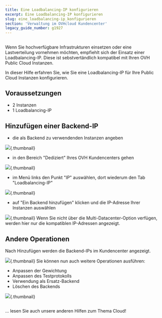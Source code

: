 ```yaml
---
title: Eine Loadbalancing-IP konfigurieren
excerpt: Eine Loadbalancing-IP konfigurieren
slug: eine_loadbalancing-ip_konfigurieren
section: 'Verwaltung im OVHcloud Kundencenter'
legacy_guide_number: g1927
---
```



## 
Wenn Sie hochverfügbare Infrastrukturen einsetzen oder eine Lastverteilung vornehmen möchten, empfiehlt sich der Einsatz einer Loadbalancing-IP.
Diese ist sebstvertändlich kompatibel mit Ihren OVH Public Cloud Instanzen.

In dieser Hilfe erfahren Sie, wie Sie eine Loadbalancing-IP für Ihre Public Cloud Instanzen konfigurieren.


## Voraussetzungen

- 2 Instanzen
- 1 Loadbalancing-IP




## Hinzufügen einer Backend-IP

- die als Backend zu verwendenden Instanzen angeben



![](images/img_2967.jpg){.thumbnail}

- in den Bereich "Dediziert" Ihres OVH Kundencenters gehen



![](images/img_2968.jpg){.thumbnail}

- im Menü links den Punkt "IP" auswählen, dort wiederum den Tab "Loadbalancing-IP"



![](images/img_2969.jpg){.thumbnail}

- auf "Ein Backend hinzufügen" klicken und die IP-Adresse Ihrer Instanzen auswählen



![](images/img_2970.jpg){.thumbnail}
Wenn Sie nicht über die Multi-Datacenter-Option verfügen, werden hier nur die kompatiblen IP-Adressen angezeigt.


## Andere Operationen
Nach Hinzufügen werden die Backend-IPs im Kundencenter angezeigt.

![](images/img_2971.jpg){.thumbnail}
Sie können nun auch weitere Operationen ausführen:

- Anpassen der Gewichtung
- Anpassen des Testprotokolls
- Verwendung als Ersatz-Backend
- Löschen des Backends



![](images/img_2972.jpg){.thumbnail}


## 
... lesen Sie auch unsere anderen Hilfen zum Thema Cloud!

